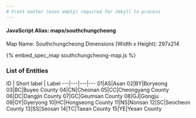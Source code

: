 ```yaml
---
# Front matter (even empty) required for Jekyll to process
---
```


#### JavaScript Alias: maps/southchungcheong

Map Name: Southchungcheong
Dimensions (Width x Height): 297x214




{% embed_spec_map southchungcheong-map.js %}

### List of Entities

ID | Short label | Label
---|---|---|---
01|AS|Asan
02|BY|Boryeong
03|BC|Buyeo County
04|CN|Cheonan
05|CC|Cheongyang County
06|DC|Dangjin County
07|GC|Geumsan County
08|GJ|Gongju
09|GY|Gyeryong
10|HC|Hongseong County
11|NS|Nonsan
12|SC|Seocheon County
13|SS|Seosan
14|TC|Taean County
15|YE|Yesan County